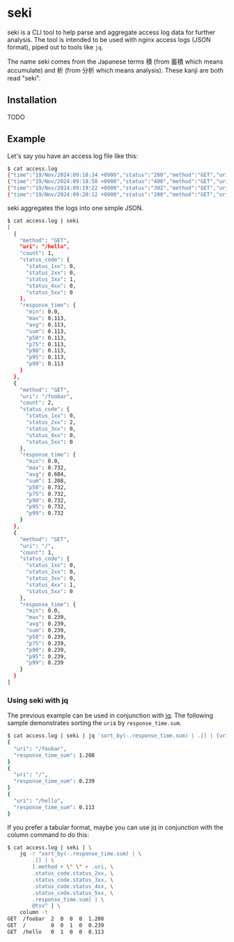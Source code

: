 # seki

seki is a CLI tool to help parse and aggregate access log data for further analysis. The tool is intended to be used with nginx access logs (JSON format), piped out to tools like `jq`.

The name seki comes from the Japanese terms 積 (from 蓄積 which means accumulate) and 析 (from 分析 which means analysis). These kanji are both read "seki".

## Installation

TODO

## Example

Let's say you have an access log file like this:

```sh
$ cat access.log
{"time":"19/Nov/2024:09:18:34 +0900","status":"200","method":"GET","uri":"/foobar","response_time":"0.476"}
{"time":"19/Nov/2024:09:18:58 +0900","status":"400","method":"GET","uri":"/","response_time":"0.239"}
{"time":"19/Nov/2024:09:19:22 +0900","status":"302","method":"GET","uri":"/hello","response_time":"0.113"}
{"time":"19/Nov/2024:09:20:12 +0900","status":"200","method":"GET","uri":"/foobar","response_time":"0.732"}
```

seki aggregates the logs into one simple JSON.

```sh
$ cat access.log | seki
[
  {
    "method": "GET",
    "uri": "/hello",
    "count": 1,
    "status_code": {
      "status_1xx": 0,
      "status_2xx": 0,
      "status_3xx": 1,
      "status_4xx": 0,
      "status_5xx": 0
    },
    "response_time": {
      "min": 0.0,
      "max": 0.113,
      "avg": 0.113,
      "sum": 0.113,
      "p50": 0.113,
      "p75": 0.113,
      "p90": 0.113,
      "p95": 0.113,
      "p99": 0.113
    }
  },
  {
    "method": "GET",
    "uri": "/foobar",
    "count": 2,
    "status_code": {
      "status_1xx": 0,
      "status_2xx": 2,
      "status_3xx": 0,
      "status_4xx": 0,
      "status_5xx": 0
    },
    "response_time": {
      "min": 0.0,
      "max": 0.732,
      "avg": 0.604,
      "sum": 1.208,
      "p50": 0.732,
      "p75": 0.732,
      "p90": 0.732,
      "p95": 0.732,
      "p99": 0.732
    }
  },
  {
    "method": "GET",
    "uri": "/",
    "count": 1,
    "status_code": {
      "status_1xx": 0,
      "status_2xx": 0,
      "status_3xx": 0,
      "status_4xx": 1,
      "status_5xx": 0
    },
    "response_time": {
      "min": 0.0,
      "max": 0.239,
      "avg": 0.239,
      "sum": 0.239,
      "p50": 0.239,
      "p75": 0.239,
      "p90": 0.239,
      "p95": 0.239,
      "p99": 0.239
    }
  }
]
```

### Using seki with jq

The previous example can be used in conjunction with [jq](https://github.com/jqlang/jq). The following sample demonstrates sorting the `uri`s by `response_time.sum`.

```sh
$ cat access.log | seki | jq 'sort_by(-.response_time.sum) | .[] | {uri: .uri, response_time_sum: .response_time.sum}'
{
  "uri": "/foobar",
  "response_time_sum": 1.208
}
{
  "uri": "/",
  "response_time_sum": 0.239
}
{
  "uri": "/hello",
  "response_time_sum": 0.113
}
```

If you prefer a tabular format, maybe you can use jq in conjunction with the column command to do this:

```sh
$ cat access.log | seki | \
    jq -r "sort_by(-.response_time.sum) | \
        .[] | \
        [.method + \" \" + .uri, \
        .status_code.status_2xx, \
        .status_code.status_3xx, \
        .status_code.status_4xx, \
        .status_code.status_5xx, \
        .response_time.sum] | \
        @tsv" | \
    column -t
GET  /foobar  2  0  0  0  1.208
GET  /        0  0  1  0  0.239
GET  /hello   0  1  0  0  0.113
```
